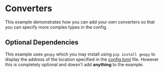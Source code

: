 # Converters

This example demonstrates how you can add your own converters so that 
you can specify more complex types in the config.


## Optional Dependencies

This example uses `geopy` which you may install using `pip install geopy`
to display the address of the location specified in the
[config.toml](config.toml) file. However this is completely optional and
doesn't add **anything** to the example.